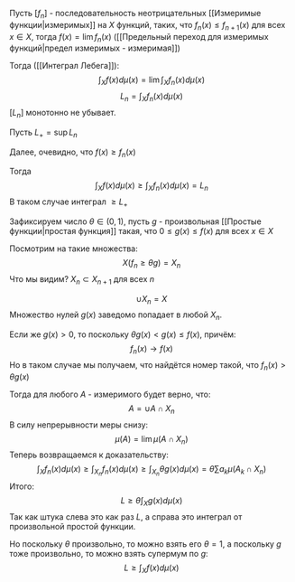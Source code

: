 Пусть $[f_{n}]$ - последовательность неотрицательных [[Измеримые функции|измеримых]] на $X$ функций, таких, что $f_{n}(x) \leq f_{n+1}(x)$ для всех $x \in X$, тогда
$f(x) = \lim f_{n}(x)$ ([[Предельный переход для измеримых функций|предел измеримых - измеримая]]) 

Тогда ([[Интеграл Лебега]]):
$$
\int_{X} f(x)d\mu(x) = \lim \int_{X} f_{n}(x)d\mu(x)
$$
$$
L_{n} = \int_{X} f_{n}(x)d\mu(x)
$$
$[L_{n}]$ монотонно не убывает.

Пусть $L_{+} = \sup L_{n}$ 

Далее, очевидно, что $f(x) \geq f_{n}(x)$

Тогда 
$$
\int_{X} f(x)d\mu(x) \geq \int_{X} f_{n}(x)d\mu(x) = L_{n}
$$
В таком случае интеграл $\geq L_{+}$

Зафиксируем число $\theta \in (0, 1)$, пусть $g$ - произвольная [[Простые функции|простая функция]] такая, что $0 \leq g(x) \leq f(x)$ для всех $x \in X$

Посмотрим на такие множества:
$$
X(f_{n} \geq \theta g) = X_{n}
$$
Что мы видим?
$X_{n} \subset X_{n+1}$ для всех $n$

$$
\cup X_{n} = X
$$
Множество нулей $g(x)$ заведомо попадает в любой $X_{n}$.

Если же $g(x) > 0$, то поскольку $\theta g(x) < g(x) \leq f(x)$, причём:
$$
f_{n}(x) \rightarrow f(x)
$$
Но в таком случае мы получаем, что найдётся номер такой, что $f_{n}(x) > \theta g(x)$

Тогда для любого $A$ - измеримого будет верно, что:
$$
A = \cup A \cap X_{n}
$$
В силу непрерывности меры снизу:
$$
\mu(A) = \lim \mu(A \cap X_{n})
$$
Теперь возвращаемся к доказательству:
$$
\int_{X} f_{n}(x)d\mu(x) \geq \int_{X_{n}} f_{n}(x)d\mu(x) \geq \int_{X_{n}} \theta g(x)d\mu(x) = \theta \sum\limits a_{k}\mu(A_{k} \cap X_{n}) 
$$
Итого:
$$
L \geq \theta \int_{X} g(x)d\mu(x)
$$
Так как штука слева это как раз $L$, а справа это интеграл от произвольной простой функции.

Но поскольку $\theta$ произвольно, то можно взять его $\theta = 1$, а поскольку $g$ тоже произвольно, то можно взять супермум по $g$:
$$
L \geq \int_{X} f(x)d\mu(x)
$$
